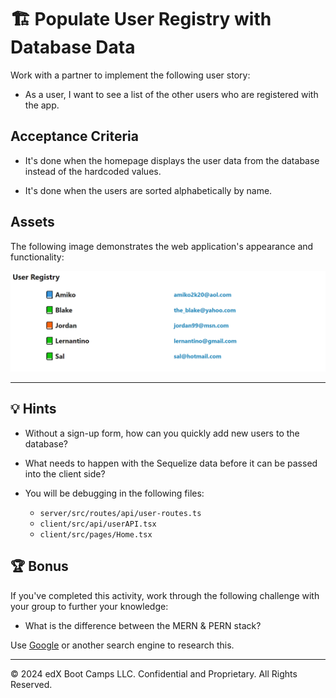 # 🏗️ Populate User Registry with Database Data

Work with a partner to implement the following user story:

* As a user, I want to see a list of the other users who are registered with the app.

## Acceptance Criteria

* It's done when the homepage displays the user data from the database instead of the hardcoded values.

* It's done when the users are sorted alphabetically by name.

## Assets

The following image demonstrates the web application's appearance and functionality:

![The homepage displays an alphabetical list of users and their e-mail addresses beneath the heading, "User Registry."](./Images/01-user-registry.png)

---

## 💡 Hints

* Without a sign-up form, how can you quickly add new users to the database?

* What needs to happen with the Sequelize data before it can be passed into the client side?

* You will be debugging in the following files:
  * `server/src/routes/api/user-routes.ts`
  * `client/src/api/userAPI.tsx`
  * `client/src/pages/Home.tsx`

## 🏆 Bonus

If you've completed this activity, work through the following challenge with your group to further your knowledge:

* What is the difference between the MERN & PERN stack?

Use [Google](https://www.google.com) or another search engine to research this.

---
© 2024 edX Boot Camps LLC. Confidential and Proprietary. All Rights Reserved.

